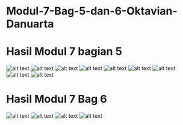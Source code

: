 # Modul-7-Bag-5-dan-6-Oktavian-Danuarta

<h1>Hasil Modul 7 bagian 5</h1>

![alt text](https://github.com/Danuoke/Modul-7-Bag-5-dan-6-Oktavian-Danuarta/blob/master/siuniv/Hasil%20Modul%207%20Bag%205%2C%206/Screenshot%20(175).png)
![alt text](https://github.com/Danuoke/Modul-7-Bag-5-dan-6-Oktavian-Danuarta/blob/master/siuniv/Hasil%20Modul%207%20Bag%205%2C%206/Screenshot%20(176).png)
![alt text](https://github.com/Danuoke/Modul-7-Bag-5-dan-6-Oktavian-Danuarta/blob/master/siuniv/Hasil%20Modul%207%20Bag%205%2C%206/Screenshot%20(177).png)
![alt text](https://github.com/Danuoke/Modul-7-Bag-5-dan-6-Oktavian-Danuarta/blob/master/siuniv/Hasil%20Modul%207%20Bag%205%2C%206/Screenshot%20(178).png)
![alt text](https://github.com/Danuoke/Modul-7-Bag-5-dan-6-Oktavian-Danuarta/blob/master/siuniv/Hasil%20Modul%207%20Bag%205%2C%206/Screenshot%20(179).png)
![alt text](https://github.com/Danuoke/Modul-7-Bag-5-dan-6-Oktavian-Danuarta/blob/master/siuniv/Hasil%20Modul%207%20Bag%205%2C%206/Screenshot%20(180).png)
![alt text](https://github.com/Danuoke/Modul-7-Bag-5-dan-6-Oktavian-Danuarta/blob/master/siuniv/Hasil%20Modul%207%20Bag%205%2C%206/Screenshot%20(181).png)
![alt text](https://github.com/Danuoke/Modul-7-Bag-5-dan-6-Oktavian-Danuarta/blob/master/siuniv/Hasil%20Modul%207%20Bag%205%2C%206/Screenshot%20(182).png)
![alt text](https://github.com/Danuoke/Modul-7-Bag-5-dan-6-Oktavian-Danuarta/blob/master/siuniv/Hasil%20Modul%207%20Bag%205%2C%206/Screenshot%20(183).png)

<h1>Hasil Modul 7 Bag 6</h1>

![alt text](https://github.com/Danuoke/Modul-7-Bag-5-dan-6-Oktavian-Danuarta/blob/master/siuniv/Hasil%20Modul%207%20Bag%205%2C%206/Screenshot%20(184).png)
![alt text](https://github.com/Danuoke/Modul-7-Bag-5-dan-6-Oktavian-Danuarta/blob/master/siuniv/Hasil%20Modul%207%20Bag%205%2C%206/Screenshot%20(185).png)
![alt text](https://github.com/Danuoke/Modul-7-Bag-5-dan-6-Oktavian-Danuarta/blob/master/siuniv/Hasil%20Modul%207%20Bag%205%2C%206/Screenshot%20(186).png)
![alt text](https://github.com/Danuoke/Modul-7-Bag-5-dan-6-Oktavian-Danuarta/blob/master/Screenshot%20(187).png)
